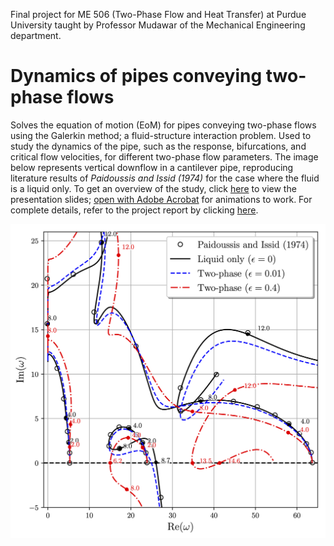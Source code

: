 Final project for ME 506 (Two-Phase Flow and Heat Transfer) at Purdue University taught by Professor Mudawar of the Mechanical Engineering department. 

# Dynamics of pipes conveying two-phase flows

Solves the equation of motion (EoM) for pipes conveying two-phase flows using the Galerkin method; a fluid-structure interaction problem. Used to study the dynamics of the pipe, such as the response, bifurcations, and critical flow velocities, for different two-phase flow parameters. The image below represents vertical downflow in a cantilever pipe, reproducing literature results of <em>Paidoussis and Issid (1974)</em> for the case where the fluid is a liquid only. To get an overview of the study, click [here](https://drive.google.com/file/d/1LuhH4r_Lc8wFsI3muP0FPonwE33kmYJ9/view?usp=sharing) to view the presentation slides; <u>open with Adobe Acrobat</u> for animations to work. For complete details, refer to the project report by clicking [here](https://drive.google.com/file/d/1CcP_OEMLnCqMKXpf3TY-TfBXGQJkcZCj/view?usp=sharing).

<img src="https://raw.githubusercontent.com/jbrillon/Two-Phase-Flow-FSI/master/Figures/argand_pd_comparison.png"></img>